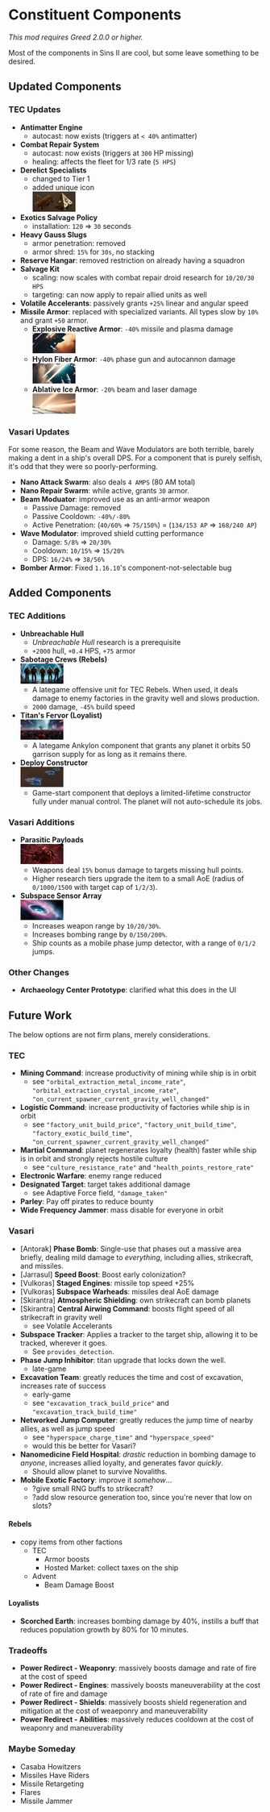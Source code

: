 # Constituent Components

_This mod requires Greed 2.0.0 or higher._

Most of the components in Sins II are cool, but some leave something to be desired.

## Updated Components

### TEC Updates

- **Antimatter Engine**
    - autocast: now exists (triggers at `< 40%` antimatter)
- **Combat Repair System**
    - autocast: now exists (triggers at `300` HP missing)
    - healing: affects the fleet for 1/3 rate (`5 HPS`)
- **Derelict Specialists**
    - changed to Tier 1
    - added unique icon<br>![hud icon](textures/trader_derelict_specialist_unit_item_hud_icon.png)
- **Exotics Salvage Policy**
    - installation: `120` => `30` seconds
- **Heavy Gauss Slugs**
    - armor penetration: removed
    - armor shred: `15%` for `30s`, no stacking
- **Reserve Hangar**: removed restriction on already having a squadron
- **Salvage Kit**
    - scaling: now scales with combat repair droid research for `10/20/30 HPS`
    - targeting: can now apply to repair allied units as well
- **Volatile Accelerants**: passively grants `+25%` linear and angular speed
- **Missile Armor**: replaced with specialized variants. All types slow by `10%` and grant `+50` armor.
    - **Explosive Reactive Armor**: `-40%` missile and plasma damage<br>![hud icon](textures/trader_armor_specialization_missile_unit_item_hud_icon.png)
    - **Hylon Fiber Armor**: `-40%` phase gun and autocannon damage<br>![hud icon](textures/trader_armor_specialization_bullet_unit_item_hud_icon.png)
    - **Ablative Ice Armor**: `-20%` beam and laser damage<br>![hud icon](textures/trader_armor_specialization_energy_unit_item_hud_icon.png)

### Vasari Updates

For some reason, the Beam and Wave Modulators are both terrible, barely making a dent in a ship's overall DPS. For a component that is purely selfish, it's odd that they were so poorly-performing.

- **Nano Attack Swarm**: also deals `4 AMPS` (80 AM total)
- **Nano Repair Swarm**: while active, grants `30` armor.
- **Beam Moduator**: improved use as an anti-armor weapon
    - Passive Damage: removed
    - Passive Cooldown: `-40%/-80%`
    - Active Penetration: (`40/60%` => `75/150%`) = (`134/153 AP` => `168/240 AP`)
- **Wave Modulator**: improved shield cutting performance
    - Damage: `5/8%` => `20/30%`
    - Cooldown: `10/15%` => `15/20%`
    - DPS: `16/24%` => `38/56%`
- **Bomber Armor**: Fixed `1.16.10`'s component-not-selectable bug

## Added Components

### TEC Additions

- **Unbreachable Hull**
    - _Unbreachable Hull_ research is a prerequisite
    - `+2000` hull, `+0.4` HPS, `+75` armor
- **Sabotage Crews (Rebels)**<br>![hud icon](textures/trader_deploy_sabotage_crews_hud_icon.png)
    - A lategame offensive unit for TEC Rebels. When used, it deals damage to enemy factories in the gravity well and slows production.
    - `2000` damage, `-45%` build speed
- **Titan's Fervor (Loyalist)**<br>![hud icon](textures/trader_titans_fervor_hud_icon.png)
    - A lategame Ankylon component that grants any planet it orbits 50 garrison supply for as long as it remains there.
- **Deploy Constructor**<br>![hud icon](textures/trader_extra_constructor_hud_icon.png)
    - Game-start component that deploys a limited-lifetime constructor fully under manual control. The planet will not auto-schedule its jobs.

### Vasari Additions

- **Parasitic Payloads**<br>![hud icon](textures/vasari_breachseek_nanites_hud_icon.png)
    - Weapons deal `15%` bonus damage to targets missing hull points.
    - Higher research tiers upgrade the item to a small AoE (radius of `0/1000/1500` with target cap of `1/2/3`).
- **Subspace Sensor Array**<br>![hud icon](textures/vasari_subspace_array_hud_icon.png)
    - Increases weapon range by `10/20/30%`.
    - Increases bombing range by `0/150/200%`.
    - Ship counts as a mobile phase jump detector, with a range of `0/1/2` jumps.

### Other Changes

- **Archaeology Center Prototype**: clarified what this does in the UI

## Future Work

The below options are not firm plans, merely considerations.

### TEC

- **Mining Command**: increase productivity of mining while ship is in orbit
    - see `"orbital_extraction_metal_income_rate"`, `"orbital_extraction_crystal_income_rate"`, `"on_current_spawner_current_gravity_well_changed"`
- **Logistic Command**: increase productivity of factories while ship is in orbit
    - see `"factory_unit_build_price"`, `"factory_unit_build_time"`, `"factory_exotic_build_time"`, `"on_current_spawner_current_gravity_well_changed"`
- **Martial Command**: planet regenerates loyalty (health) faster while ship is in orbit and strongly rejects hostile culture
    - see `"culture_resistance_rate"` and `"health_points_restore_rate"`
- **Electronic Warfare**: enemy range reduced
- **Designated Target**: target takes additional damage
    - see Adaptive Force field, `"damage_taken"`
- **Parley**: Pay off pirates to reduce bounty
- **Wide Frequency Jammer**: mass disable for everyone in orbit

### Vasari

- [Antorak] **Phase Bomb**: Single-use that phases out a massive area briefly, dealing mild damage to _everything_, including allies, strikecraft, and missiles.
- [Jarrasul] **Speed Boost**: Boost early colonization?
- [Vulkoras] **Staged Engines**: missile top speed +25%
- [Vulkoras] **Subspace Warheads**: missiles deal AoE damage
- [Skirantra] **Atmospheric Shielding**: own strikecraft can bomb planets
- [Skirantra] **Central Airwing Command**: boosts flight speed of all strikecraft in gravity well
    - see Volatile Accelerants
- **Subspace Tracker**: Applies a tracker to the target ship, allowing it to be tracked, wherever it goes.
    - See `provides_detection`.
- **Phase Jump Inhibitor**: titan upgrade that locks down the well.
    - late-game
- **Excavation Team**: greatly reduces the time and cost of excavation, increases rate of success
    - early-game
    - see `"excavation_track_build_price"` and `"excavation_track_build_time"`
- **Networked Jump Computer**: greatly reduces the jump time of nearby allies, as well as jump speed
    - see `"hyperspace_charge_time"` and `"hyperspace_speed"`
    - would this be better for Vasari?
- **Nanomedicine Field Hospital**: _drastic_ reduction in bombing damage to _anyone_, increases allied loyalty, and generates favor _quickly_.
    - Should allow planet to survive Novaliths.
- **Mobile Exotic Factory**: improve it _somehow_...
    - ?give small RNG buffs to strikecraft?
    - ?add slow resource generation too, since you're never that low on slots?

#### Rebels

- copy items from other factions
    - TEC
        - Armor boosts
        - Hosted Market: collect taxes on the ship
    - Advent
        - Beam Damage Boost

#### Loyalists

- **Scorched Earth**: increases bombing damage by 40%, instills a buff that reduces population growth by 80% for 10 minutes.

### Tradeoffs

- **Power Redirect - Weaponry**: massively boosts damage and rate of fire at the cost of speed
- **Power Redirect - Engines**: massively boosts maneuverability at the cost of rate of fire and damage
- **Power Redirect - Shields**: massively boosts shield regeneration and mitigation at the cost of weaeponry and maneuverability
- **Power Redirect - Abilities**: massively reduces cooldown at the cost of weaponry and maneuverability

### Maybe Someday

- Casaba Howitzers
- Missiles Have Riders
- Missile Retargeting
- Flares
- Missile Jammer
